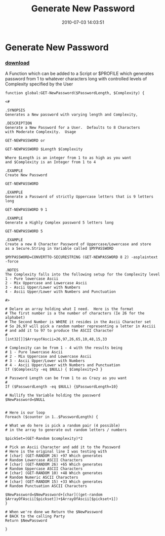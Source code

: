 ﻿---
pid:            1945
parent:         0
children:       
poster:         Sean Kearney
title:          Generate New Password
date:           2010-07-03 14:03:51
description:    A Function which can be added to a Script or $PROFILE which generates password from 1 to whatever characters long with controlled levels of Complexity specified by the User
format:         posh
---

# Generate New Password

### [download](1945.ps1)  

A Function which can be added to a Script or $PROFILE which generates password from 1 to whatever characters long with controlled levels of Complexity specified by the User

```posh
function global:GET-NewPassword($PasswordLength, $Complexity) {

<#

.SYNOPSIS 
Generates a New password with varying length and Complexity, 

.DESCRIPTION 
Generate a New Password for a User.  Defaults to 8 Characters
with Moderate Complexity.  Usage

GET-NEWPASSWORD or

GET-NEWPASSWORD $Length $Complexity

Where $Length is an integer from 1 to as high as you want
and $Complexity is an Integer from 1 to 4

.EXAMPLE 
Create New Password

GET-NEWPASSWORD

.EXAMPLE 
Generate a Password of strictly Uppercase letters that is 9 letters long

GET-NEWPASSWORD 9 1

.EXAMPLE 
Generate a Highly Complex password 5 letters long 

GET-NEWPASSWORD 5

.EXAMPLE 
Create a new 8 Character Password of Uppercase/Lowercase and store
as a Secure.String in Variable called $MYPASSWORD

$MYPASSWORD=CONVERTTO-SECURESTRING (GET-NEWPASSWORD 8 2) -asplaintext -force

.NOTES 
The Complexity falls into the following setup for the Complexity level
1 - Pure lowercase Ascii
2 - Mix Uppercase and Lowercase Ascii
3 - Ascii Upper/Lower with Numbers
4 - Ascii Upper/Lower with Numbers and Punctuation

#>

# Delare an array holding what I need.  Here is the format
# The first number is a the number of characters (Ie 26 for the alphabet)
# The Second Number is WHERE it resides in the Ascii Character set
# So 26,97 will pick a random number representing a letter in Asciii
# and add it to 97 to produce the ASCII Character
#
[int32[]]$ArrayofAscii=26,97,26,65,10,48,15,33

# Complexity can be from 1 - 4 with the results being
# 1 - Pure lowercase Ascii
# 2 - Mix Uppercase and Lowercase Ascii
# 3 - Ascii Upper/Lower with Numbers
# 4 - Ascii Upper/Lower with Numbers and Punctuation
If ($Complexity -eq $NULL) { $Complexity=3 }

# Password Length can be from 1 to as Crazy as you want
# 
If ($PasswordLength -eq $NULL) {$PasswordLength=10}

# Nullify the Variable holding the password
$NewPassword=$NULL


# Here is our loop
Foreach ($counter in 1..$PasswordLength) {

# What we do here is pick a random pair (4 possible)
# in the array to generate out random letters / numbers

$pickSet=(GET-Random $complexity)*2

# Pick an Ascii Character and add it to the Password
# Here is the original line I was testing with 
# [char] (GET-RANDOM 26) +97 Which generates
# Random Lowercase ASCII Characters
# [char] (GET-RANDOM 26) +65 Which generates
# Random Uppercase ASCII Characters
# [char] (GET-RANDOM 10) +48 Which generates
# Random Numeric ASCII Characters
# [char] (GET-RANDOM 15) +33 Which generates
# Random Punctuation ASCII Characters

$NewPassword=$NewPassword+[char]((get-random $ArrayOfAscii[$pickset])+$ArrayOfAscii[$pickset+1])
}

# When we're done we Return the $NewPassword 
# BACK to the calling Party
Return $NewPassword

}

```
